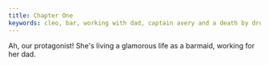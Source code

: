 ```yaml
---
title: Chapter One
keywords: cleo, bar, working with dad, captain avery and a death by drowning
---
```


Ah, our protagonist! She's living a glamorous life as a barmaid, working for her dad. 

